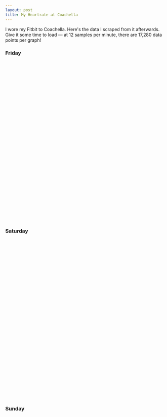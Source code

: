 ```yaml
---
layout: post
title: My Heartrate at Coachella
---
```


I wore my Fitbit to Coachella. Here's the data I scraped from it afterwards.
Give it some time to load — at 12 samples per minute, there are 17,280 data
points per graph!

<h3>Friday</h3>
<div id="friday" style="width: 100%; height: 500px;"></div>
<h3>Saturday</h3>
<div id="saturday" style="width: 100%; height: 500px;"></div>
<h3>Sunday</h3>
<div id="sunday" style="width: 100%; height: 500px;"></div>

<script data-main="/public/scripts/coachella"
        src="https://cdnjs.cloudflare.com/ajax/libs/require.js/2.2.0/require.min.js"
        defer></script>
